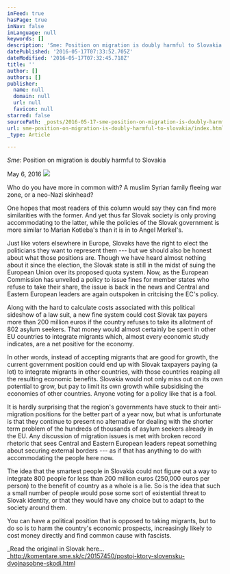 ```yaml
---
inFeed: true
hasPage: true
inNav: false
inLanguage: null
keywords: []
description: 'Sme: Position on migration is doubly harmful to Slovakia'
datePublished: '2016-05-17T07:33:52.705Z'
dateModified: '2016-05-17T07:32:45.718Z'
title: ''
author: []
authors: []
publisher:
  name: null
  domain: null
  url: null
  favicon: null
starred: false
sourcePath: _posts/2016-05-17-sme-position-on-migration-is-doubly-harmful-to-slovakia.md
url: sme-position-on-migration-is-doubly-harmful-to-slovakia/index.html
_type: Article

---
```

_Sme_: Position on migration is doubly harmful to Slovakia

May 6, 2016
![](https://the-grid-user-content.s3-us-west-2.amazonaws.com/c15c5754-3975-4e1b-8152-10c5a3b03324.jpg)

Who do you have more in common with? A muslim Syrian family fleeing war zone, or a neo-Nazi skinhead? 

One hopes that most readers of this column would say they can find more similarities with the former. And yet thus far Slovak society is only proving accommodating to the latter, while the policies of the Slovak government is more similar to Marian Kotleba's than it is in to Angel Merkel's. 

Just like voters elsewhere in Europe, Slovaks have the right to elect the politicians they want to represent them --- but we should also be honest about what those positions are. Though we have heard almost nothing about it since the election, the Slovak state is still in the midst of suing the European Union over its proposed quota system. Now, as the European Commission has unveiled a policy to issue fines for member states who refuse to take their share, the issue is back in the news and Central and Eastern European leaders are again outspoken in critcising the EC's policy.

Along with the hard to calculate costs associated with this political sideshow of a law suit, a new fine system could cost Slovak tax payers more than 200 million euros if the country refuses to take its allotment of 802 asylum seekers. That money would almost certainly be spent in other EU countries to integrate migrants which, almost every economic study indicates, are a net positive for the economy. 

In other words, instead of accepting migrants that are good for growth, the current government position could end up with Slovak taxpayers paying (a lot) to integrate migrants in other countries, with those countries reaping all the resulting economic benefits. Slovakia would not only miss out on its own potential to grow, but pay to limit its own growth while subsidising the economies of other countries. Anyone voting for a policy like that is a fool. 

It is hardly surprising that the region's governments have stuck to their anti-migration positions for the better part of a year now, but what is unfortunate is that they continue to present no alternative for dealing with the shorter term problem of the hundreds of thousands of asylum seekers already in the EU. Any discussion of migration issues is met with broken record rhetoric that sees Central and Eastern European leaders repeat something about securing external borders --- as if that has anything to do with accommodating the people here now. 

The idea that the smartest people in Slovakia could not figure out a way to integrate 800 people for less than 200 million euros (250,000 euros per person) to the benefit of country as a whole is a lie. So is the idea that such a small number of people would pose some sort of existential threat to Slovak identity, or that they would have any choice but to adapt to the society around them. 

You can have a political position that is opposed to taking migrants, but to do so is to harm the country's economic prospects, increasingly likely to cost money directly and find common cause with fascists. 

_Read the original in Slovak here... _http://komentare.sme.sk/c/20157450/postoj-ktory-slovensku-dvojnasobne-skodi.html